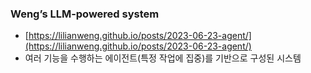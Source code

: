 ### Weng’s LLM-powered system

- [https://lilianweng.github.io/posts/2023-06-23-agent/](https://lilianweng.github.io/posts/2023-06-23-agent/)
- 여러 기능을 수행하는 에이전트(특정 작업에 집중)를 기반으로 구성된 시스템